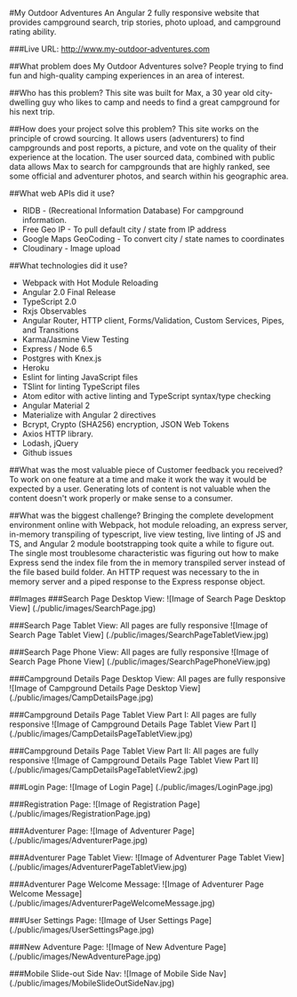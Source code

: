 #My Outdoor Adventures
An Angular 2 fully responsive website that provides campground search, trip stories, photo upload, and campground rating ability.

###Live URL: http://www.my-outdoor-adventures.com

##What problem does My Outdoor Adventures solve?
People trying to find fun and high-quality camping experiences in an area of interest.

##Who has this problem?
This site was built for Max, a 30 year old city-dwelling guy who likes to camp and needs to find a great campground for his next trip.

##How does your project solve this problem?
This site works on the principle of crowd sourcing. It allows users (adventurers) to find campgrounds and post reports, a picture, and vote on the quality of their experience at the location. The user sourced data, combined with public data allows Max to search for campgrounds that are highly ranked, see some official and adventurer photos, and search within his geographic area.

##What web APIs did it use?
- RIDB - (Recreational Information Database) For campground information.
- Free Geo IP - To pull default city / state from IP address
- Google Maps GeoCoding - To convert city / state names to coordinates
- Cloudinary - Image upload

##What technologies did it use?
- Webpack with Hot Module Reloading
- Angular 2.0 Final Release
- TypeScript 2.0
- Rxjs Observables
- Angular Router, HTTP client, Forms/Validation, Custom Services, Pipes, and Transitions
- Karma/Jasmine View Testing
- Express / Node 6.5
- Postgres with Knex.js
- Heroku
- Eslint for linting JavaScript files
- TSlint for linting TypeScript files
- Atom editor with active linting and TypeScript syntax/type checking
- Angular Material 2
- Materialize with Angular 2 directives
- Bcrypt, Crypto (SHA256) encryption, JSON Web Tokens
- Axios HTTP library.
- Lodash, jQuery
- Github issues

##What was the most valuable piece of Customer feedback you received?
To work on one feature at a time and make it work the way it would be expected by a user. Generating lots of content is not valuable when the content doesn't work properly or make sense to a consumer.

##What was the biggest challenge?
Bringing the complete development environment online with Webpack, hot module reloading, an express server, in-memory transpiling of typescript, live view testing, live linting of JS and TS, and Angular 2 module bootstrapping took quite a while to figure out. The single most troublesome characteristic was figuring out how to make Express send the index file from the in memory transpiled server instead of the file based build folder. An HTTP request was necessary to the in memory server and a piped response to the Express response object.

##Images
###Search Page Desktop View:
![Image of Search Page Desktop View]
(./public/images/SearchPage.jpg)

###Search Page Tablet View: All pages are fully responsive
![Image of Search Page Tablet View]
(./public/images/SearchPageTabletView.jpg)

###Search Page Phone View: All pages are fully responsive
![Image of Search Page Phone View]
(./public/images/SearchPagePhoneView.jpg)

###Campground Details Page Desktop View: All pages are fully responsive
![Image of Campground Details Page Desktop View]
(./public/images/CampDetailsPage.jpg)

###Campground Details Page Tablet View Part I: All pages are fully responsive
![Image of Campground Details Page Tablet View Part I]
(./public/images/CampDetailsPageTabletView.jpg)

###Campground Details Page Tablet View Part II: All pages are fully responsive
![Image of Campground Details Page Tablet View Part II]
(./public/images/CampDetailsPageTabletView2.jpg)

###Login Page:
![Image of Login Page]
(./public/images/LoginPage.jpg)

###Registration Page:
![Image of Registration Page]
(./public/images/RegistrationPage.jpg)

###Adventurer Page:
![Image of Adventurer Page]
(./public/images/AdventurerPage.jpg)

###Adventurer Page Tablet View:
![Image of Adventurer Page Tablet View]
(./public/images/AdventurerPageTabletView.jpg)

###Adventurer Page Welcome Message:
![Image of Adventurer Page Welcome Message]
(./public/images/AdventurerPageWelcomeMessage.jpg)

###User Settings Page:
![Image of User Settings Page]
(./public/images/UserSettingsPage.jpg)

###New Adventure Page:
![Image of New Adventure Page]
(./public/images/NewAdventurePage.jpg)

###Mobile Slide-out Side Nav:
![Image of Mobile Side Nav]
(./public/images/MobileSlideOutSideNav.jpg)
